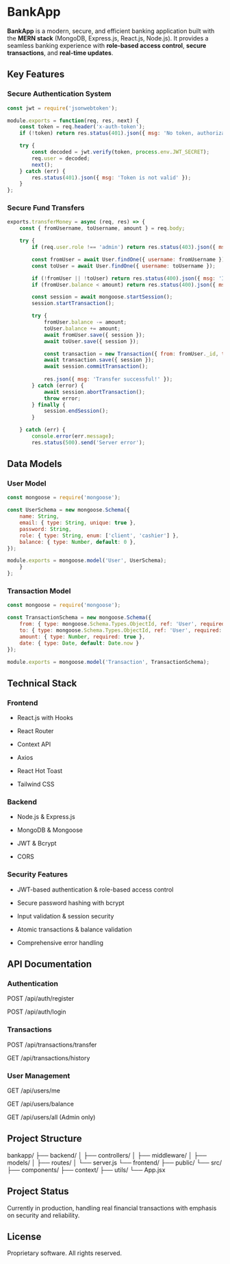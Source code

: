 # BankApp

**BankApp** is a modern, secure, and efficient banking application built with the **MERN stack** (MongoDB, Express.js, React.js, Node.js). It provides a seamless banking experience with **role-based access control**, **secure transactions**, and **real-time updates**.

## Key Features

### Secure Authentication System
```javascript
const jwt = require('jsonwebtoken');

module.exports = function(req, res, next) {
    const token = req.header('x-auth-token');
    if (!token) return res.status(401).json({ msg: 'No token, authorization denied' });

    try {
        const decoded = jwt.verify(token, process.env.JWT_SECRET);
        req.user = decoded;
        next();
    } catch (err) {
        res.status(401).json({ msg: 'Token is not valid' });
    }
};
```

### Secure Fund Transfers
```javascript
exports.transferMoney = async (req, res) => {
    const { fromUsername, toUsername, amount } = req.body;

    try {
        if (req.user.role !== 'admin') return res.status(403).json({ msg: 'Access Denied' });

        const fromUser = await User.findOne({ username: fromUsername });
        const toUser = await User.findOne({ username: toUsername });

        if (!fromUser || !toUser) return res.status(400).json({ msg: 'Invalid user' });
        if (fromUser.balance < amount) return res.status(400).json({ msg: 'Insufficient funds' });

        const session = await mongoose.startSession();
        session.startTransaction();

        try {
            fromUser.balance -= amount;
            toUser.balance += amount;
            await fromUser.save({ session });
            await toUser.save({ session });

            const transaction = new Transaction({ from: fromUser._id, to: toUser._id, amount });
            await transaction.save({ session });
            await session.commitTransaction();
            
            res.json({ msg: 'Transfer successful!' });
        } catch (error) {
            await session.abortTransaction();
            throw error;
        } finally {
            session.endSession();
        }

    } catch (err) {
        console.error(err.message);
        res.status(500).send('Server error');
```

## Data Models
### User Model
```javascript
const mongoose = require('mongoose');

const UserSchema = new mongoose.Schema({
    name: String,
    email: { type: String, unique: true },
    password: String,
    role: { type: String, enum: ['client', 'cashier'] },
    balance: { type: Number, default: 0 }, 
});

module.exports = mongoose.model('User', UserSchema);
    }
};
```

### Transaction Model
```javascript
const mongoose = require('mongoose');

const TransactionSchema = new mongoose.Schema({
    from: { type: mongoose.Schema.Types.ObjectId, ref: 'User', required: true },
    to: { type: mongoose.Schema.Types.ObjectId, ref: 'User', required: true },
    amount: { type: Number, required: true },
    date: { type: Date, default: Date.now }
});

module.exports = mongoose.model('Transaction', TransactionSchema);
```

## Technical Stack

### Frontend

- React.js with Hooks

- React Router

- Context API

- Axios

- React Hot Toast

- Tailwind CSS

### Backend

- Node.js & Express.js

- MongoDB & Mongoose

- JWT & Bcrypt

- CORS

### Security Features

- JWT-based authentication & role-based access control

- Secure password hashing with bcrypt

- Input validation & session security

- Atomic transactions & balance validation

- Comprehensive error handling

## API Documentation

### Authentication

POST /api/auth/register

POST /api/auth/login

### Transactions

POST /api/transactions/transfer

GET /api/transactions/history

### User Management

GET /api/users/me

GET /api/users/balance

GET /api/users/all (Admin only)

## Project Structure

bankapp/
├── backend/
│   ├── controllers/
│   ├── middleware/
│   ├── models/
│   ├── routes/
│   └── server.js
└── frontend/
    ├── public/
    └── src/
        ├── components/
        ├── context/
        ├── utils/
        └── App.jsx

## Project Status

Currently in production, handling real financial transactions with emphasis on security and reliability.

## License

Proprietary software. All rights reserved.
